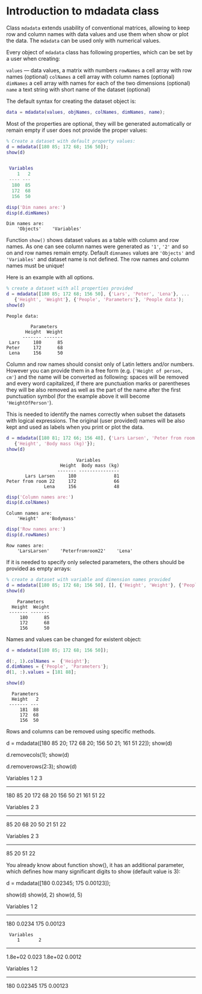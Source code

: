 # Introduction to mdadata class

Class `mdadata` extends usability of conventional matrices, allowing to keep row and column names with data values and use them when show or plot the data. The `mdadata` can be used only with numerical values.

Every object of `mdadata` class has following properties, which can be set by a user when creating:

`values` — data values, a matrix with numbers
`rowNames` a cell array with row names (optional)
`colNames` a cell array with column names (optional)
`dimNames` a cell array with names for each of the two dimensions (optional)
`name` a text string with short name of the dataset (optional)

The default syntax for creating the dataset object is:

```matlab
data = mdadata(values, objNames, colNames, dimNames, name);
```

Most of the properties are optional, they will be generated automatically or remain empty if user does not provide the proper values:

```matlab
% Create a dataset with default property values:
d = mdadata([180 85; 172 68; 156 50]);
show(d)
```

```matlab

 Variables
    1   2
 ---- ---
  180  85
  172  68
  156  50
```
  
```matlab
disp('Dim names are:')
disp(d.dimNames)
```
```
Dim names are:
    'Objects'    'Variables'
```

Function `show()` shows dataset values as a table with column and row names. As one can see column names were generated as `'1'`, `'2'` and so on and row names remain empty. Default `dimnames` values are `'Objects'` and `'Variables'` and dataset name is not defined. The row names and column names must be unique!

Here is an example with all options.

```matlab
% create a dataset with all properties provided
d = mdadata([180 85; 172 68; 156 50], {'Lars', 'Peter', 'Lena'}, ...
   {'Height', 'Weight'}, {'People', 'Parameters'}, 'People data');
show(d)
```
```
People data:

         Parameters
       Height  Weight
      ------- -------
 Lars     180      85
Peter     172      68
 Lena     156      50
```

Column and row names should consist only of Latin letters and/or numbers. However you can provide them in a free form (e.g. (`'Height of person, cm'`) and the name will be converted as following: spaces will be removed and every word capitalized, if there are punctuation marks or parentheses they will be also removed as well as the part of the name after the first punctuation symbol (for the example above it will become `'HeightOfPerson'`).

This is needed to identify the names correctly when subset the datasets with logical expressions. The original (user provided) names will be also kept and used as labels when you print or plot the data.
```matlab
d = mdadata([180 81; 172 66; 156 48], {'Lars Larsen', 'Peter from room 22', 'Lena'}, ...
   {'Height', 'Body mass (kg)'});
show(d)
```
```
                          Variables
                    Height  Body mass (kg)
                   ------- ---------------
       Lars Larsen     180              81
Peter from room 22     172              66
              Lena     156              48
```

```matlab              
disp('Column names are:')
disp(d.colNames)
```
```              
Column names are:
    'Height'    'Bodymass'
```

```matlab              
disp('Row names are:')
disp(d.rowNames)
```
```
Row names are:
    'LarsLarsen'    'Peterfromroom22'    'Lena'
```

If it is needed to specify only selected parameters, the others should be provided as empty arrays:

```matlab
% create a dataset with variable and dimension names provided
d = mdadata([180 85; 172 68; 156 50], [], {'Height', 'Weight'}, {'People', 'Parameters'});
show(d)
```
```
    Parameters
  Height  Weight
 ------- -------
     180      85
     172      68
     156      50
```

Names and values can be changed for existent object:

```matlab
d = mdadata([180 85; 172 68; 156 50]);

d(:, 1).colNames =  {'Height'};
d.dimNames = {'People', 'Parameters'};
d(1, :).values = [181 88];

show(d)
````
```
  Parameters
  Height   2
 ------- ---
     181  88
     172  68
     156  50
```

Rows and columns can be removed using specific methods.

d = mdadata([180 85 20; 172 68 20; 156 50 21; 161 51 22]);
show(d)

d.removecols(1);
show(d)

d.removerows(2:3);
show(d)

   Variables
    1   2   3
 ---- --- ---
  180  85  20
  172  68  20
  156  50  21
  161  51  22



Variables
   2   3
 --- ---
  85  20
  68  20
  50  21
  51  22



Variables
   2   3
 --- ---
  85  20
  51  22

You already know about function show(), it has an additional parameter, which defines how many significant digits to show (default value is 3):

d = mdadata([180 0.02345; 175 0.00123]);

show(d)
show(d, 2)
show(d, 5)

   Variables
    1        2
 ---- --------
  180   0.0234
  175  0.00123



     Variables
        1       2
 -------- -------
  1.8e+02   0.023
  1.8e+02  0.0012



   Variables
    1        2
 ---- --------
  180  0.02345
  175  0.00123